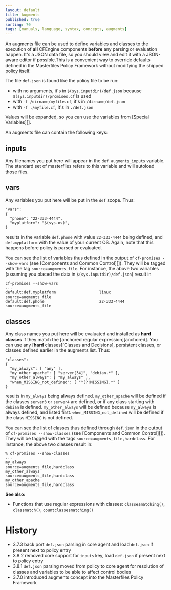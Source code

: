 ```yaml
---
layout: default
title: Augments
published: true
sorting: 70
tags: [manuals, language, syntax, concepts, augments]
---
```


An augments file can be used to define variables and classes to the execution of
**all** CFEngine components **before** any parsing or evaluation happen. It's a
JSON data file, so you should view and edit it with a JSON-aware editor if
possible.This is a convenient way to override defaults defined in the
Masterfiles Policy Framework without modifying the shipped policy itself.

The file `def.json` is found like the policy file to be run:

* with no arguments, it's in `$(sys.inputdir)/def.json` because
  `$(sys.inputdir)/promises.cf` is used
* with `-f /dirname/myfile.cf`, it's in `/dirname/def.json`
* with `-f ./myfile.cf`, it's in `./def.json`

Values will be expanded, so you can use the variables from
[Special Variables][].

An augments file can contain the following keys:

## inputs

Any filenames you put here will appear in the `def.augments_inputs`
variable. The standard set of masterfiles refers to this variable and will
autoload those files.

## vars

Any variables you put here will be put in the `def` scope. Thus:

```
"vars":
{
  "phone": "22-333-4444",
  "myplatform": "$(sys.os)",
}
```

results in the variable `def.phone` with value `22-333-4444` being defined,
and `def.myplatform` with the value of your current OS. Again, note that this
happens before policy is parsed or evaluated.

You can see the list of variables thus defined in the output of `cf-promises
--show-vars` (see [Components and Common Control][]). They will be tagged with
the tag `source=augments_file`. For instance, the above two variables
(assuming you placed the data in `$(sys.inputdir)/def.json`) result in

```
cf-promises --show-vars
...
default:def.myplatform                   linux                                                        source=augments_file
default:def.phone                        22-333-4444                                                  source=augments_file
```

## classes

Any class names you put here will be evaluated and installed as **hard classes**
if they match the [anchored regular expression][anchored]. You can use any
[**hard** classes][Classes and Decisions], persistent classes, or classes
defined earlier in the augments list. Thus:

```
"classes":
{
  "my_always": [ "any" ],
  "my_other_apache": [ "server[34]", "debian.*" ],
  "my_other_always": [ "my_always" ],
  "when_MISSING_not_defined": [ "^(?!MISSING).*" ]
}
```

results in `my_always` being always defined. `my_other_apache` will be defined
if the classes `server3` or `server4` are defined, or if any class starting with
`debian` is defined. `my_other_always` will be defined because `my_always` is
always defined, and listed first. `when_MISSING_not_defined` will be defined if
the class `MISSING` is not defined.

You can see the list of classes thus defined through `def.json` in the output
of `cf-promises --show-classes` (see [Components and Common Control][]). They
will be tagged with the tags `source=augments_file,hardclass`. For instance,
the above two classes result in:

```
% cf-promises --show-classes
...
my_always                                                    source=augments_file,hardclass
my_other_always                                              source=augments_file,hardclass
my_other_apache                                              source=augments_file,hardclass
```
**See also:**

* Functions that use regular expressions with classes: `classesmatching()`, `classmatch()`, `countclassesmatching()`

# History

- 3.7.3 back port `def.json` parsing in core agent and load `def.json` if present next to policy entry
- 3.8.2 removed core support for `inputs` key, load `def.json` if present next to policy entry
- 3.8.1 `def.json` parsing moved from policy to core agent for resolution of classes and variables to be able to affect control bodies
- 3.7.0 introduced augments concept into the Masterfiles Policy Framework
